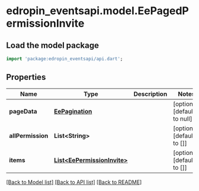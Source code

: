# edropin_eventsapi.model.EePagedPermissionInvite

## Load the model package
```dart
import 'package:edropin_eventsapi/api.dart';
```

## Properties
Name | Type | Description | Notes
------------ | ------------- | ------------- | -------------
**pageData** | [**EePagination**](EePagination.md) |  | [optional] [default to null]
**allPermission** | **List&lt;String&gt;** |  | [optional] [default to []]
**items** | [**List&lt;EePermissionInvite&gt;**](EePermissionInvite.md) |  | [optional] [default to []]

[[Back to Model list]](../README.md#documentation-for-models) [[Back to API list]](../README.md#documentation-for-api-endpoints) [[Back to README]](../README.md)


